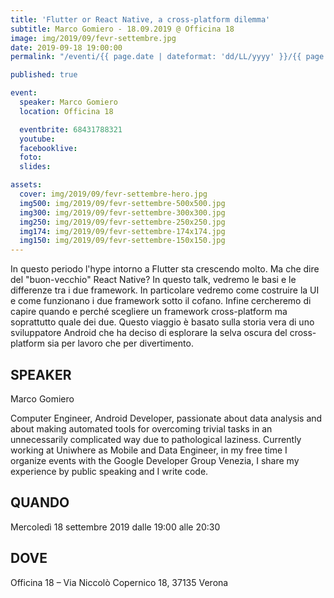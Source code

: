 ```yaml
---
title: 'Flutter or React Native, a cross-platform dilemma'
subtitle: Marco Gomiero - 18.09.2019 @ Officina 18
image: img/2019/09/fevr-settembre.jpg
date: 2019-09-18 19:00:00
permalink: "/eventi/{{ page.date | dateformat: 'dd/LL/yyyy' }}/{{ page.fileSlug | slug }}/index.html"

published: true

event:
  speaker: Marco Gomiero
  location: Officina 18

  eventbrite: 68431788321
  youtube:
  facebooklive:
  foto:
  slides:

assets:
  cover: img/2019/09/fevr-settembre-hero.jpg
  img500: img/2019/09/fevr-settembre-500x500.jpg
  img300: img/2019/09/fevr-settembre-300x300.jpg
  img250: img/2019/09/fevr-settembre-250x250.jpg
  img174: img/2019/09/fevr-settembre-174x174.jpg
  img150: img/2019/09/fevr-settembre-150x150.jpg
---
```


In questo periodo l'hype intorno a Flutter sta crescendo molto. Ma che dire del "buon-vecchio" React Native? In questo talk, vedremo le basi e le differenze tra i due framework. In particolare vedremo come costruire la UI e come funzionano i due framework sotto il cofano. Infine cercheremo di capire quando e perché scegliere un framework cross-platform ma soprattutto quale dei due. Questo viaggio è basato sulla storia vera di uno sviluppatore Android che ha deciso di esplorare la selva oscura del cross-platform sia per lavoro che per divertimento.

## SPEAKER

Marco Gomiero

Computer Engineer, Android Developer, passionate about data analysis and about making automated tools for overcoming trivial tasks in an unnecessarily complicated way due to pathological laziness. Currently working at Uniwhere as Mobile and Data Engineer, in my free time I organize events with the Google Developer Group Venezia, I share my experience by public speaking and I write code.

## QUANDO

Mercoledì 18 settembre 2019 dalle 19:00 alle 20:30

## DOVE

Officina 18 – Via Niccolò Copernico 18, 37135 Verona
